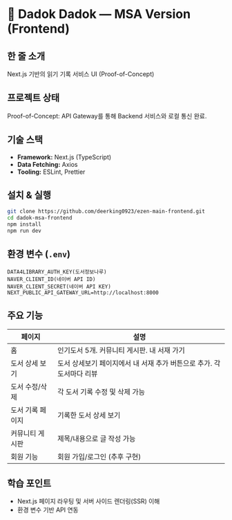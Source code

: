 # 🚀 Dadok Dadok — MSA Version (Frontend)


## 한 줄 소개
Next.js 기반의 읽기 기록 서비스 UI (Proof-of-Concept)


## 프로젝트 상태
Proof-of-Concept: API Gateway를 통해 Backend 서비스와 로컬 통신 완료.


## 기술 스택
- **Framework:** Next.js (TypeScript)
- **Data Fetching:** Axios
- **Tooling:** ESLint, Prettier


## 설치 & 실행
```bash
git clone https://github.com/deerking0923/ezen-main-frontend.git
cd dadok-msa-frontend
npm install
npm run dev
```


## 환경 변수 (`.env`)
```dotenv
DATA4LIBRARY_AUTH_KEY(도서정보나루)
NAVER_CLIENT_ID(네이버 API ID)
NAVER_CLIENT_SECRET(네이버 API KEY)
NEXT_PUBLIC_API_GATEWAY_URL=http://localhost:8000
```


## 주요 기능
| 페이지 | 설명 |
|--------|------|
| 홈 | 인기도서 5개. 커뮤니티 게시판. 내 서재 가기 |
| 도서 상세 보기 | 도서 상세보기 페이지에서 내 서재 추가 버튼으로 추가. 각 도서마다 리뷰 |
| 도서 수정/삭제 | 각 도서 기록 수정 및 삭제 가능 |
| 도서 기록 페이지 | 기록한 도서 상세 보기 |
| 커뮤니티 게시판 | 제목/내용으로 글 작성 가능 |
| 회원 기능 | 회원 가입/로그인 (추후 구현) |



## 학습 포인트
- Next.js 페이지 라우팅 및 서버 사이드 렌더링(SSR) 이해
- 환경 변수 기반 API 연동

